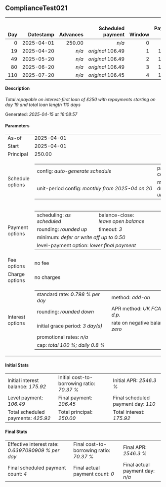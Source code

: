 <h2>ComplianceTest021</h2><table><thead style="vertical-align: bottom;"><th style="text-align: right;">Day</th><th style="text-align: right;">Datestamp</th><th style="text-align: right;">Advances</th><th style="text-align: right;">Scheduled payment</th><th style="text-align: right;">Window</th><th style="text-align: right;">Payment due</th><th style="text-align: right;">Actual payments</th><th style="text-align: right;">Generated payment</th><th style="text-align: right;">Net effect</th><th style="text-align: right;">Payment status</th><th style="text-align: right;">Balance status</th><th style="text-align: right;">Simple interest</th><th style="text-align: right;">New interest</th><th style="text-align: right;">New charges</th><th style="text-align: right;">Principal portion</th><th style="text-align: right;">Fee portion</th><th style="text-align: right;">Interest portion</th><th style="text-align: right;">Charges portion</th><th style="text-align: right;">Fee refund</th><th style="text-align: right;">Principal balance</th><th style="text-align: right;">Fee balance</th><th style="text-align: right;">Interest balance</th><th style="text-align: right;">Charges balance</th><th style="text-align: right;">Settlement figure</th><th style="text-align: right;">Fee refund if&nbsp;settled</th></thead><tr style="text-align: right;"><td class="ci00">0</td><td class="ci01" style="white-space: nowrap;">2025-04-01</td><td class="ci02">250.00</td><td class="ci03" style="white-space: nowrap;"><i>n/a<i></td><td class="ci04">0</td><td class="ci05">0.00</td><td class="ci06"><i>n/a</i></td><td class="ci07"><i>n/a</i></td><td class="ci08">0.00</td><td class="ci09"><i>information&nbsp;only</i></td><td class="ci10">open</td><td class="ci13">0.0000</td><td class="ci14">0.0000</td><td class="ci15"><i>n/a</i></td><td class="ci16">0.00</td><td class="ci17">0.00</td><td class="ci18">0.00</td><td class="ci19">0.00</td><td class="ci20">0.00</td><td class="ci21">250.00</td><td class="ci22">0.00</td><td class="ci23">175.9200</td><td class="ci24">0.00</td><td class="ci25">250.00</td><td class="ci26">0.00</td></tr><tr style="text-align: right;"><td class="ci00">19</td><td class="ci01" style="white-space: nowrap;">2025-04-20</td><td class="ci02"><i>n/a</i></td><td class="ci03" style="white-space: nowrap;"><i>original</i> 106.49</td><td class="ci04">1</td><td class="ci05">106.49</td><td class="ci06"><i>n/a</i></td><td class="ci07"><i>n/a</i></td><td class="ci08">106.49</td><td class="ci09"><i>not&nbsp;yet&nbsp;due</i></td><td class="ci10">open</td><td class="ci13">37.9050</td><td class="ci14">0.0000</td><td class="ci15"><i>n/a</i></td><td class="ci16">0.00</td><td class="ci17">0.00</td><td class="ci18">106.49</td><td class="ci19">0.00</td><td class="ci20">0.00</td><td class="ci21">250.00</td><td class="ci22">0.00</td><td class="ci23">69.4300</td><td class="ci24">0.00</td><td class="ci25">287.90</td><td class="ci26">0.00</td></tr><tr style="text-align: right;"><td class="ci00">49</td><td class="ci01" style="white-space: nowrap;">2025-05-20</td><td class="ci02"><i>n/a</i></td><td class="ci03" style="white-space: nowrap;"><i>original</i> 106.49</td><td class="ci04">2</td><td class="ci05">106.49</td><td class="ci06"><i>n/a</i></td><td class="ci07"><i>n/a</i></td><td class="ci08">106.49</td><td class="ci09"><i>not&nbsp;yet&nbsp;due</i></td><td class="ci10">open</td><td class="ci13">59.8500</td><td class="ci14">0.0000</td><td class="ci15"><i>n/a</i></td><td class="ci16">37.06</td><td class="ci17">0.00</td><td class="ci18">69.43</td><td class="ci19">0.00</td><td class="ci20">0.00</td><td class="ci21">212.94</td><td class="ci22">0.00</td><td class="ci23">0.0000</td><td class="ci24">0.00</td><td class="ci25">347.75</td><td class="ci26">0.00</td></tr><tr style="text-align: right;"><td class="ci00">80</td><td class="ci01" style="white-space: nowrap;">2025-06-20</td><td class="ci02"><i>n/a</i></td><td class="ci03" style="white-space: nowrap;"><i>original</i> 106.49</td><td class="ci04">3</td><td class="ci05">106.49</td><td class="ci06"><i>n/a</i></td><td class="ci07"><i>n/a</i></td><td class="ci08">106.49</td><td class="ci09"><i>not&nbsp;yet&nbsp;due</i></td><td class="ci10">open</td><td class="ci13">52.6771</td><td class="ci14">0.0000</td><td class="ci15"><i>n/a</i></td><td class="ci16">106.49</td><td class="ci17">0.00</td><td class="ci18">0.00</td><td class="ci19">0.00</td><td class="ci20">0.00</td><td class="ci21">106.45</td><td class="ci22">0.00</td><td class="ci23">0.0000</td><td class="ci24">0.00</td><td class="ci25">400.43</td><td class="ci26">0.00</td></tr><tr style="text-align: right;"><td class="ci00">110</td><td class="ci01" style="white-space: nowrap;">2025-07-20</td><td class="ci02"><i>n/a</i></td><td class="ci03" style="white-space: nowrap;"><i>original</i> 106.45</td><td class="ci04">4</td><td class="ci05">106.45</td><td class="ci06"><i>n/a</i></td><td class="ci07"><i>n/a</i></td><td class="ci08">106.45</td><td class="ci09"><i>not&nbsp;yet&nbsp;due</i></td><td class="ci10">closed</td><td class="ci13">25.4841</td><td class="ci14">0.0000</td><td class="ci15"><i>n/a</i></td><td class="ci16">106.45</td><td class="ci17">0.00</td><td class="ci18">0.00</td><td class="ci19">0.00</td><td class="ci20">0.00</td><td class="ci21">0.00</td><td class="ci22">0.00</td><td class="ci23">0.0000</td><td class="ci24">0.00</td><td class="ci25">425.91</td><td class="ci26">0.00</td></tr></table><p><h4>Description</h4><i>Total repayable on interest-first loan of £250 with repayments starting on day 19 and total loan length 110 days</i></p><p>Generated: <i>2025-04-15 at 16:08:57</i></p><h4>Parameters</h4><table><tr><td>As-of</td><td>2025-04-01</td></tr><tr><td>Start</td><td>2025-04-01</td></tr><tr><td>Principal</td><td>250.00</td></tr><tr><td>Schedule options</td><td><table><tr><td>config: <i>auto-generate schedule</i></td><td>payment count: <i>4</i></td></tr><tr><td style="white-space: nowrap;">unit-period config: <i>monthly from 2025-04 on 20</i></td><td>max duration: <i>unlimited</i></td></tr></table></td></tr><tr><td>Payment options</td><td><table><tr><td>scheduling: <i>as scheduled</i></td><td>balance-close: <i>leave&nbsp;open&nbsp;balance</i></td></tr><tr><td>rounding: <i>rounded up</i></td><td>timeout: <i>3</i></td></tr><tr><td colspan='2'>minimum: <i>defer&nbsp;or&nbsp;write&nbsp;off&nbsp;up&nbsp;to&nbsp;0.50</i></td></tr><tr><td colspan='2'>level-payment option: <i>lower&nbsp;final&nbsp;payment</i></td></tr></table></td></tr><tr><td>Fee options</td><td>no fee</td></tr><tr><td>Charge options</td><td>no charges</td></tr><tr><td>Interest options</td><td><table><tr><td>standard rate: <i>0.798 % per day</i></td><td>method: <i>add-on</i></td></tr><tr><td>rounding: <i>rounded down</i></td><td>APR method: <i>UK FCA to 1 d.p.</i></td></tr><tr><td>initial grace period: <i>3 day(s)</i></td><td>rate on negative balance: <i>zero</i></td></tr><tr><td colspan="2">promotional rates: <i><i>n/a</i></i></td></tr><tr><td colspan="2">cap: <i>total 100 %; daily 0.8 %</td></tr></table></td></tr></table><h4>Initial Stats</h4><table><tr><td>Initial interest balance: <i>175.92</i></td><td>Initial cost-to-borrowing ratio: <i>70.37 %</i></td><td>Initial APR: <i>2546.3 %</i></td></tr><tr><td>Level payment: <i>106.49</i></td><td>Final payment: <i>106.45</i></td><td>Final scheduled payment day: <i>110</i></td></tr><tr><td>Total scheduled payments: <i>425.92</i></td><td>Total principal: <i>250.00</i></td><td>Total interest: <i>175.92</i></td></tr></table><h4>Final Stats</h4><table><tr><td>Effective interest rate: <i>0.6397090909 % per day</i></td><td>Final cost-to-borrowing ratio: <i>70.37 %</i></td><td>Final APR: <i>2546.3 %</i></td></tr><tr><td>Final scheduled payment count: <i>4</i></td><td>Final actual payment count: <i>0</i></td><td>Final actual payment day: <i>n/a</i></td></tr></table>